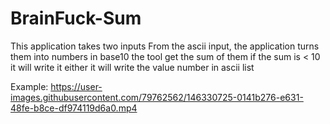 # BrainFuck-Sum
This application takes two inputs
From the ascii input, the application turns them into numbers in base10
the tool get the sum of them
if the sum is < 10 it will write it
either it will write the value number in ascii list

Example:
https://user-images.githubusercontent.com/79762562/146330725-0141b276-e631-48fe-b8ce-df974119d6a0.mp4

